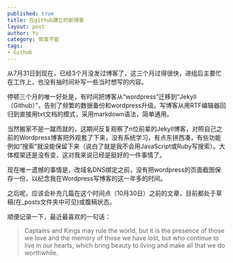 ```yaml
--- 
published: true
title: 在github建立的新博客
layout: post
author: Yu
category: 聚类不能
tags:
- Github
---
```

从7月31日到现在，已经3个月没发过博客了，这三个月过得很快，进组后主要忙在工作上，也没有抽时间补写一些当时想写的内容。

停顿三个月的唯一好处是，有时间把博客从<q>wordpress</q>迁移到<q>Jekyll（Github）</q>，告别了频繁的数据备份和wordpress升级。写博客从用RTF编辑器回归到直接用txt文档的模式，采用markdown语法，简单通用。

当然搬家不是一蹴而就的，这期间反复观察了n位前辈的Jekyll博客，对照自己之前的Wordpress博客把外观套了下来，没有系统学习，有点东拼西凑，有些功能例如“搜索”就没能保留下来（说白了就是我不会用JavaScript或Ruby写搜索）。大体框架还是没有变，这对我来说已经是挺好的一件事情了。

现在唯一遗憾的事情是，改域名DNS绑定之前，没有把wordpress的页面截图保存一份，以纪念我在Wordpress写博客的这一年多的时间。

之后呢，应该会补充几篇在这个时间点（10月30日）之前的文章，目前都处于草稿(在_posts文件夹中可见)或腹稿状态。

顺便记录一下，最近最喜欢的一句话：
>Captains and Kings may rule the world, but it is the presence of those we love and the memory of those we have lost, but who continue to live in our hearts, which bring beauty to living and make all that we do worthwhile.
